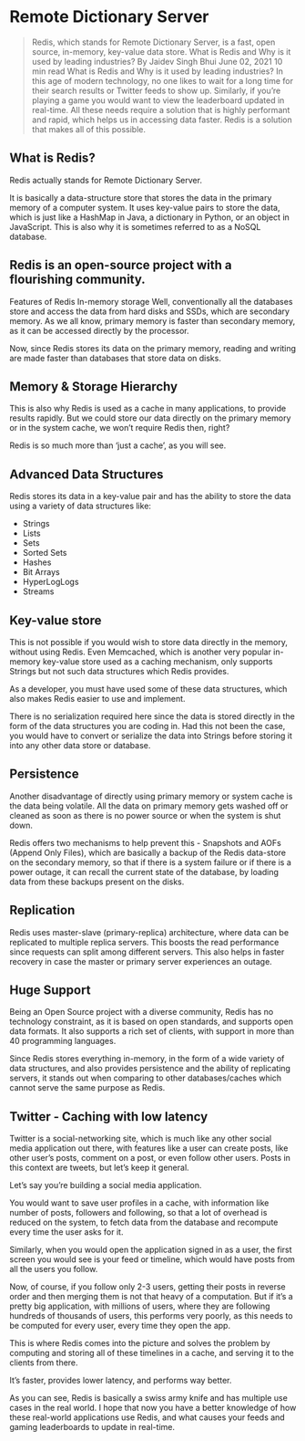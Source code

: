 # Remote Dictionary Server

> Redis, which stands for Remote Dictionary Server, is a fast, open source, in-memory, key-value data store.
What is Redis and Why is it used by leading industries?
By Jaidev Singh Bhui June 02, 2021 10 min read
What is Redis and Why is it used by leading industries?
In this age of modern technology, no one likes to wait for a long time for their search results or Twitter feeds to show up. Similarly, if you’re playing a game you would want to view the leaderboard updated in real-time. All these needs require a solution that is highly performant and rapid, which helps us in accessing data faster. Redis is a solution that makes all of this possible.

## What is Redis?
Redis actually stands for Remote Dictionary Server.

It is basically a data-structure store that stores the data in the primary memory of a computer system. It uses key-value pairs to store the data, which is just like a HashMap in Java, a dictionary in Python, or an object in JavaScript. This is also why it is sometimes referred to as a NoSQL database.

## Redis is an open-source project with a flourishing community.

Features of Redis
In-memory storage
Well, conventionally all the databases store and access the data from hard disks and SSDs, which are secondary memory. As we all know, primary memory is faster than secondary memory, as it can be accessed directly by the processor.

Now, since Redis stores its data on the primary memory, reading and writing are made faster than databases that store data on disks.


## Memory & Storage Hierarchy
This is also why Redis is used as a cache in many applications, to provide results rapidly. But we could store our data directly on the primary memory or in the system cache, we won’t require Redis then, right?

Redis is so much more than ‘just a cache’, as you will see.

## Advanced Data Structures

Redis stores its data in a key-value pair and has the ability to store the data using a variety of data structures like:

- Strings
- Lists
- Sets
- Sorted Sets
- Hashes
- Bit Arrays
- HyperLogLogs
- Streams

## Key-value store

This is not possible if you would wish to store data directly in the memory, without using Redis. Even Memcached, which is another very popular in-memory key-value store used as a caching mechanism, only supports Strings but not such data structures which Redis provides.

As a developer, you must have used some of these data structures, which also makes Redis easier to use and implement.

There is no serialization required here since the data is stored directly in the form of the data structures you are coding in. Had this not been the case, you would have to convert or serialize the data into Strings before storing it into any other data store or database.

## Persistence

Another disadvantage of directly using primary memory or system cache is the data being volatile. All the data on primary memory gets washed off or cleaned as soon as there is no power source or when the system is shut down.

Redis offers two mechanisms to help prevent this - Snapshots and AOFs (Append Only Files), which are basically a backup of the Redis data-store on the secondary memory, so that if there is a system failure or if there is a power outage, it can recall the current state of the database, by loading data from these backups present on the disks.

## Replication

Redis uses master-slave (primary-replica) architecture, where data can be replicated to multiple replica servers. This boosts the read performance since requests can split among different servers. This also helps in faster recovery in case the master or primary server experiences an outage.

## Huge Support

Being an Open Source project with a diverse community, Redis has no technology constraint, as it is based on open standards, and supports open data formats. It also supports a rich set of clients, with support in more than 40 programming languages.

Since Redis stores everything in-memory, in the form of a wide variety of data structures, and also provides persistence and the ability of replicating servers, it stands out when comparing to other databases/caches which cannot serve the same purpose as Redis.

## Twitter - Caching with low latency

Twitter is a social-networking site, which is much like any other social media application out there, with features like a user can create posts, like other user’s posts, comment on a post, or even follow other users. Posts in this context are tweets, but let’s keep it general.

Let’s say you’re building a social media application.

You would want to save user profiles in a cache, with information like number of posts, followers and following, so that a lot of overhead is reduced on the system, to fetch data from the database and recompute every time the user asks for it.

Similarly, when you would open the application signed in as a user, the first screen you would see is your feed or timeline, which would have posts from all the users you follow.

Now, of course, if you follow only 2-3 users, getting their posts in reverse order and then merging them is not that heavy of a computation. But if it’s a pretty big application, with millions of users, where they are following hundreds of thousands of users, this performs very poorly, as this needs to be computed for every user, every time they open the app.

This is where Redis comes into the picture and solves the problem by computing and storing all of these timelines in a cache, and serving it to the clients from there.

It’s faster, provides lower latency, and performs way better.

As you can see, Redis is basically a swiss army knife and has multiple use cases in the real world. I hope that now you have a better knowledge of how these real-world applications use Redis, and what causes your feeds and gaming leaderboards to update in real-time.